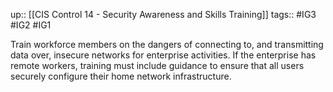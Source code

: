 up:: [[CIS Control 14 - Security Awareness and Skills Training]]
tags:: #IG3 #IG2 #IG1

Train workforce members on the dangers of connecting to, and transmitting data over, insecure networks for enterprise activities. If the enterprise has remote workers, training must include guidance to ensure that all users securely configure their home network infrastructure.